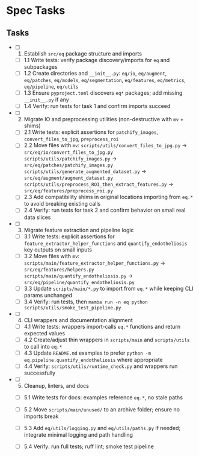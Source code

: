 # Spec Tasks

## Tasks

- [ ] 1. Establish `src/eq` package structure and imports
  - [ ] 1.1 Write tests: verify package discovery/imports for `eq` and subpackages
  - [ ] 1.2 Create directories and `__init__.py`: `eq/io`, `eq/augment`, `eq/patches`, `eq/models`, `eq/segmentation`, `eq/features`, `eq/metrics`, `eq/pipeline`, `eq/utils`
  - [ ] 1.3 Ensure `pyproject.toml` discovers `eq*` packages; add missing `__init__.py` if any
  - [ ] 1.4 Verify: run tests for task 1 and confirm imports succeed

- [ ] 2. Migrate IO and preprocessing utilities (non-destructive with `mv` + shims)
  - [ ] 2.1 Write tests: explicit assertions for `patchify_images`, `convert_files_to_jpg`, `preprocess_roi`
  - [ ] 2.2 Move files with `mv`:
        `scripts/utils/convert_files_to_jpg.py` → `src/eq/io/convert_files_to_jpg.py`
        `scripts/utils/patchify_images.py` → `src/eq/patches/patchify_images.py`
        `scripts/utils/generate_augmented_dataset.py` → `src/eq/augment/augment_dataset.py`
        `scripts/utils/preprocess_ROI_then_extract_features.py` → `src/eq/features/preprocess_roi.py`
  - [ ] 2.3 Add compatibility shims in original locations importing from `eq.*` to avoid breaking existing calls
  - [ ] 2.4 Verify: run tests for task 2 and confirm behavior on small real data slices

- [ ] 3. Migrate feature extraction and pipeline logic
  - [ ] 3.1 Write tests: explicit assertions for `feature_extractor_helper_functions` and `quantify_endotheliosis` key outputs on small inputs
  - [ ] 3.2 Move files with `mv`:
        `scripts/main/feature_extractor_helper_functions.py` → `src/eq/features/helpers.py`
        `scripts/main/quantify_endotheliosis.py` → `src/eq/pipeline/quantify_endotheliosis.py`
  - [ ] 3.3 Update `scripts/main/*.py` to import from `eq.*` while keeping CLI params unchanged
  - [ ] 3.4 Verify: run tests, then `mamba run -n eq python scripts/utils/smoke_test_pipeline.py`

- [ ] 4. CLI wrappers and documentation alignment
  - [ ] 4.1 Write tests: wrappers import-calls `eq.*` functions and return expected values
  - [ ] 4.2 Create/adjust thin wrappers in `scripts/main` and `scripts/utils` to call into `eq.*`
  - [ ] 4.3 Update `README.md` examples to prefer `python -m eq.pipeline.quantify_endotheliosis` where appropriate
  - [ ] 4.4 Verify: `scripts/utils/runtime_check.py` and wrappers run successfully

- [ ] 5. Cleanup, linters, and docs
  - [ ] 5.1 Write tests for docs: examples reference `eq.*`, no stale paths
  - [ ] 5.2 Move `scripts/main/unused/` to an archive folder; ensure no imports break
  - [ ] 5.3 Add `eq/utils/logging.py` and `eq/utils/paths.py` if needed; integrate minimal logging and path handling
  - [ ] 5.4 Verify: run full tests; ruff lint; smoke test pipeline


